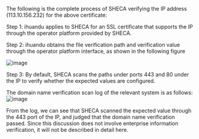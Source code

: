 
The following is the complete process of SHECA verifying the IP address (113.10.156.232) for the above certificate:

Step 1: ihuandu applies to SHECA for an SSL certificate that supports the IP through the operator platform provided by SHECA.

Step 2: ihuandu obtains the file verification path and verification value through the operator platform interface, as shown in the following figure

![image](https://github.com/SHECA-Alvin/cabgroup/assets/163508594/b0dcedd0-5060-4b0a-a282-9d7c3d9fdd28#pic_left)


Step 3: By default, SHECA scans the paths under ports 443 and 80 under the IP to verify whether the expected values ​​are configured.

The domain name verification scan log of the relevant system is as follows:
![image](https://github.com/SHECA-Alvin/cabgroup/assets/163508594/c379289e-90ab-4211-b902-5a9f4e9d431b#pic_left)

From the log, we can see that SHECA scanned the expected value through the 443 port of the IP, and judged that the domain name verification passed. Since this discussion does not involve enterprise information verification, it will not be described in detail here.
